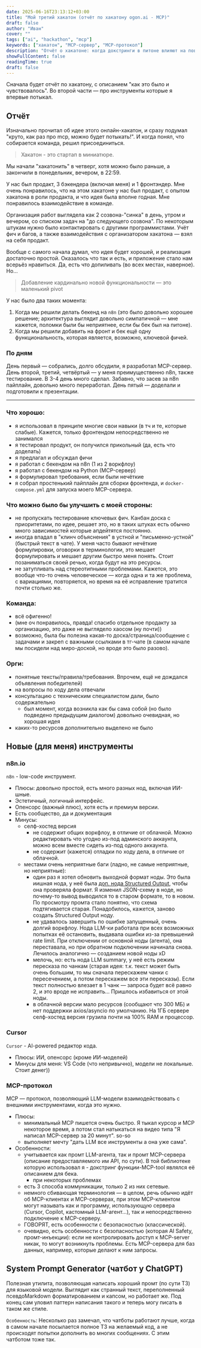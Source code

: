 ```yaml
---
date: 2025-06-16T23:13:12+03:00
title: "Мой третий хакатон (отчёт по хакатону ogon.ai - MCP)"
draft: false
author: "Иван"
cover: ""
tags: ["ai", "hackathon", "mcp"]
keywords: ["хакатон", "MCP-сервер", "MCP-протокол"]
description: "Отчёт о хакатоне: когда докстринги в питоне влияют на поведение программы"
showFullContent: false
readingTime: true
draft: false
---
```


Сначала будет отчёт по хакатону, с описанием "как это было и чувствовалось". Во второй части — про инструменты которые я впервые потыкал.

## Отчёт

Изначально прочитал об идее этого онлайн-хакатон, и сразу подумал "круто, как раз про mcp, можно будет потыкать!". И когда понял, что собирается команда, решил присоединиться.

> Хакатон - это стартап в миниатюре.

Мы начали "хакатонить" в четверг, хотя можно было раньше, а закончили в понедельник, вечером, в 22:59.

У нас был продакт, 3 бэкендера (включая меня) и 1 фронтэндер. Мне очень понравилось, что на этом хакатоне у нас был продакт, с опытом хакатона в роли продакта, и что идея была вполне годная. Мне понравилось взаимодействие в команде. 

Организация работ выглядела как 2 созвона-"синка" в день, утром и вечером, со списком задач на "до следующего созвона". По некоторым штукам нужно было контактировать с другими программистами. Учёт фич и багов, а также взаимодействия с организатором хакатона — взял на себя продакт.

Вообще с самого начала думал, что идея будет хорошей, и реализация достаточно простой. Оказалось что так и есть, и приложение стало нам всерьёз нравиться. Да, есть что допиливать (во всех местах, наверное). Но...

> Добавление кардинально новой функциональности — это маленький pivot

У нас было два таких момента:

1. Когда мы решили делать бекенд на `n8n` (это было довольно хорошее решение; архитектура выглядит довольно симпатичной — мне кажется, поломки были бы неприятнее, если бы бек был на питоне).
2. Когда мы решили добавить на фронт и бек ещё одну функциональность, которая является, возможно, ключевой фичей.


### По дням

День первый — собрались, долго обсудили, я разработал MCP-сервер.
День второй, третий, четвёртый — у меня преимущественно n8n, также тестирование. В 3-4 день много сделал. Забавно, что засев за n8n пайплайн, довольно много переработал.
День пятый — доделали и подготовили к презентации.

---

### Что хорошо:

- я использовал в принципе многие свои навыки (в тч и те, которые слабые). Кажется, только фронтендом непосредственно не занимался
- я тестировал продукт, он получился прикольный (да, есть что доделать)
- я предлагал и обсуждал фичи
- я работал с бекендом на n8n (1 из 2 воркфлоу)
- я работал с бекендом на Python (MCP-сервер)
- я формулировал требования, если были нечёткие
- я собрал простенький пайплайн для сборки фронтенда, и `docker-compose.yml` для запуска моего MCP-сервера.

### Что можно было бы улучшить с моей стороны:

- не пропускать тестирование ключевых фич. Канбан доска с приоритетами, по идее, решает это, но в таких штуках есть обычно много зависимостей которые апдейтятся постоянно.
- иногда впадал в "клинч объяснения" в устной и "письменно-устной" (быстрый текст в чате). У меня часто бывают нечёткие формулировки, оговорки в терминологии, это мешает формулировать и мешает другим быстро меня понять. Стоит позаниматься своей речью, когда будут на это ресурсы.
- не затупливать над стереотипными проблемами. Кажется, это вообще что-то очень человеческое — когда одна и та же проблема, с вариациями, повторяется, но время на её исправление тратится почти столько же.

### Команда:

- всё офигенно!
- (мне оч понравилось, правда! спасибо отдельное продакту за организацию, это даже не выглядело хаосом (ну почти))
- возможно, была бы полезна какая-то доска/страница/сообщение с задачами и закреп с важными ссылками в тг-чате (в самом начале мы посидели над миро-доской, но вроде это было разово).

### Орги:

- понятные тексты/правила/требования. Впрочем, ещё не дождался объявления победителей)
- на вопросы по ходу дела отвечали
- консультацию с техническим специалистом дали, было содержательно
	- был момент, когда возникла как бы сама собой (но было подведено предыдущим диалогом) довольно очевидная, но хорошая идея
- каких-то ресурсов дополнительно выделено не было

## Новые (для меня) инструменты

### n8n.io

`n8n` - low-code инструмент.

- Плюсы: довольно простой, есть много разных нод, включая ИИ-шные.
- Эстетичный, логичный интерфейс. 
- Опенсорс (важный плюс), хотя есть и премиум версии.
- Есть сообщество, да и документация
- Минусы:
	- селф-хостед версия 
		- не содержит общих воркфлоу, в отличие от облачной. Можно редактировать что угодно из-под админского аккаунта, можно всем вместе сидеть из-под одного аккаунта. 
		- не содержит (кажется) отладки по ходу дела, в отличие от облачной.
	- местами очень неприятные баги (ладно, не самые неприятные, но неприятные):
		- один раз я хотел обновить выходной формат ноды. Это была иишная нода, у неё была [доп. нода Structured Output](https://docs.n8n.io/integrations/builtin/cluster-nodes/sub-nodes/n8n-nodes-langchain.outputparserstructured/#related-resources), чтобы она проверяла формат. Я изменил JSON-схему в ноде, но почему-то вывод выводился то в старом формате, то в новом. По просмотру промта стало понятно, что схема подтягивается старая. Понадобилось, кажется, заново создать Structured Output ноду.
		- не удавалось завершить по ошибке запущенный, очень долгий воркфлоу. Нода LLM-ки работала при всех возможных попытках её остановить, выдавала ошибки из-за превышений rate limit. При отключении от основной ноды (агента), она переставала, но при обратном подключении начинала снова. Лечилось аналогично — созданием новой ноды xD
		- мелочь, но: есть нода LLM summary, у неё есть режим пересказа по чанкам (старая идея: т.к. текст может быть очень большим, то мы сначала перескажем чанки с пересечением, а потом перескажем все эти пересказы). Если текст полностью влезает в 1 чанк — запроса будет всё равно 2, и это вроде не исправить... Пришлось избавиться от этой ноды.
		- в облачной версии мало ресурсов (сообщают что 300 МБ) и нет поддержки axios/asyncio по умолчанию. На 1ГБ сервере селф-хостед версия грузила почти на 100% RAM и процессор.

### Cursor

`Cursor` - AI-powered редактор кода.

- Плюсы: ИИ, опенсорс (кроме ИИ-моделей)
- Минусы для меня: VS Code (что непривычно), модели не локальные. Стоит денег))

### MCP-протокол

MCP — протокол, позволяющий LLM-модели взаимодействовать с внешними инструментами, когда это нужно.

- Плюсы: 
	- минимальный MCP пишется очень быстро. Я тыкал курсор и MCP некоторое время, а потом стал натыкаться на видео типа "Я написал MCP-сервер за 20 минут". so-so
	- выполняет мечту "дать LLM все инструменты а она уже сама". 
- Особенности:
	- учитывается как промт LLM-агента, так и промт MCP-сервера (описание предоставляемого им API, по сути). В той библиотеке которую использовал я - докстринг функции-MCP-tool являлся её описанием для бека.
		- при некоторых проблемах
	- есть 3 способа коммуникации, только 2 из них сетевые.
	- немного сбивающая терминология — в целом, речь обычно идёт об MCP-клиентах и MCP-серверах, при этом MCP-клиентом могут называть как и программу, использующую сервера (Cursor, Copilot, кастомный LLM-агент...), так и непосредственно подключение к MCP-серверу.
	- ГОВОРЯТ, есть особенности с безопасностью (классической).
	- очевидно, есть особенности с безопасностью (которая AI Safety, промт-инъекции): если не контролировать доступ к MCP-server никак, то могут возникнуть проблемы. Есть MCP-сервера для баз данных, например, которые делают к ним запросы.

## System Prompt Generator (чатбот у ChatGPT)

Полезная утилита, позволяющая написать хороший промт (по сути ТЗ) для языковой модели. Выглядит как странный текст, переполненный псевдоMarkdown форматированием и капсом, но работает же. Под конец сам уловил паттерн написания такого и теперь могу писать в таком же стиле.

`Особенность`: Несколько раз замечал, что чатботы работают лучше, когда в самом начале посылается полное ТЗ на желаемый код, а не происходят попытки дополнить во многих сообщениях. С этим чатботом тоже так.